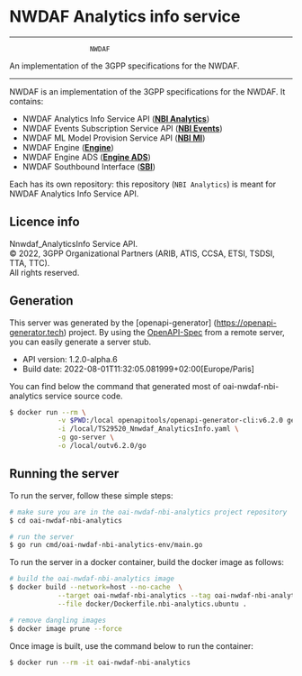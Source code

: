 # NWDAF Analytics info service

----------------------------------------------------------

                        NWDAF
An implementation of the 3GPP specifications for the NWDAF.

----------------------------------------------------------

NWDAF is an implementation of the 3GPP specifications for the NWDAF.
It contains:

- NWDAF Analytics Info Service API ([**NBI Analytics**](https://gitlab.eurecom.fr/oai-nwdaf/oai-nwdaf-nbi-analytics))
- NWDAF Events Subscription Service API ([**NBI Events**](https://gitlab.eurecom.fr/oai-nwdaf/oai-nwdaf-nbi-events))
- NWDAF ML Model Provision Service API ([**NBI Ml**](https://gitlab.eurecom.fr/oai-nwdaf/oai-nwdaf-nbi-ml))
- NWDAF Engine ([**Engine**](https://gitlab.eurecom.fr/oai-nwdaf/oai-nwdaf-engine))
- NWDAF Engine ADS ([**Engine ADS**](https://gitlab.eurecom.fr/oai-nwdaf/oai-nwdaf-engine-ads))
- NWDAF Southbound Interface ([**SBI**](https://gitlab.eurecom.fr/oai-nwdaf/oai-nwdaf-sbi))

Each has its own repository: this repository (`NBI Analytics`) is meant for NWDAF Analytics Info Service API.

## Licence info 

Nnwdaf_AnalyticsInfo Service API.  
© 2022, 3GPP Organizational Partners (ARIB, ATIS, CCSA, ETSI, TSDSI, TTA, TTC).  
All rights reserved.


## Generation

This server was generated by the [openapi-generator]
(https://openapi-generator.tech) project.
By using the [OpenAPI-Spec](https://github.com/OAI/OpenAPI-Specification) from a remote server, you can easily generate a server stub.

- API version: 1.2.0-alpha.6
- Build date: 2022-08-01T11:32:05.081999+02:00[Europe/Paris]

You can find below the command that generated most of oai-nwdaf-nbi-analytics service source code.

```bash
$ docker run --rm \
            -v $PWD:/local openapitools/openapi-generator-cli:v6.2.0 generate \
            -i /local/TS29520_Nnwdaf_AnalyticsInfo.yaml \
            -g go-server \
            -o /local/outv6.2.0/go
```

## Running the server
To run the server, follow these simple steps:

```bash
# make sure you are in the oai-nwdaf-nbi-analytics project repository
$ cd oai-nwdaf-nbi-analytics

# run the server
$ go run cmd/oai-nwdaf-nbi-analytics-env/main.go
```

To run the server in a docker container, build the docker image as follows:
```bash
# build the oai-nwdaf-nbi-analytics image
$ docker build --network=host --no-cache  \
            --target oai-nwdaf-nbi-analytics --tag oai-nwdaf-nbi-analytics:latest \
            --file docker/Dockerfile.nbi-analytics.ubuntu .

# remove dangling images
$ docker image prune --force
```

Once image is built, use the command below to run the container:
```bash
$ docker run --rm -it oai-nwdaf-nbi-analytics
```
